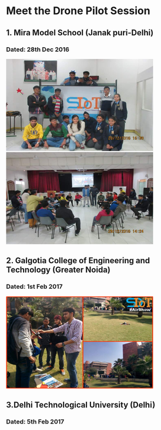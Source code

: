 # Meet the Drone Pilot Session
## 1. Mira Model School (Janak puri-Delhi)
### Dated: 28th Dec 2016
<img src="Image/15726324_1284903581555236_7216921670478932116_n.jpg" height="250" width="400" ><img src="Image/15781736_1284903511555243_8983883976992474816_n.jpg" height="250" width="400" >

## 2. Galgotia College of Engineering and Technology (Greater Noida)
### Dated: 1st Feb 2017
<img src="Image/16427538_1321234141255513_8155278784742438236_n.jpg" height="250" width="400" >

## 3.Delhi Technological University (Delhi)
### Dated: 5th Feb 2017
